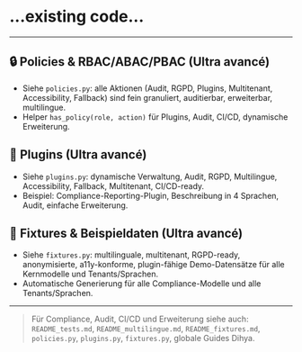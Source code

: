 # ...existing code...

---

## 🔒 Policies & RBAC/ABAC/PBAC (Ultra avancé)
- Siehe `policies.py`: alle Aktionen (Audit, RGPD, Plugins, Multitenant, Accessibility, Fallback) sind fein granuliert, auditierbar, erweiterbar, multilingue.
- Helper `has_policy(role, action)` für Plugins, Audit, CI/CD, dynamische Erweiterung.

## 🧩 Plugins (Ultra avancé)
- Siehe `plugins.py`: dynamische Verwaltung, Audit, RGPD, Multilingue, Accessibility, Fallback, Multitenant, CI/CD-ready.
- Beispiel: Compliance-Reporting-Plugin, Beschreibung in 4 Sprachen, Audit, einfache Erweiterung.

## 🧪 Fixtures & Beispieldaten (Ultra avancé)
- Siehe `fixtures.py`: multilinguale, multitenant, RGPD-ready, anonymisierte, a11y-konforme, plugin-fähige Demo-Datensätze für alle Kernmodelle und Tenants/Sprachen.
- Automatische Generierung für alle Compliance-Modelle und alle Tenants/Sprachen.

---

> Für Compliance, Audit, CI/CD und Erweiterung siehe auch: `README_tests.md`, `README_multilingue.md`, `README_fixtures.md`, `policies.py`, `plugins.py`, `fixtures.py`, globale Guides Dihya.
